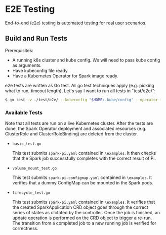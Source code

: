 # E2E Testing

End-to-end (e2e) testing is automated testing for real user scenarios.

## Build and Run Tests

Prerequisites:
- A running k8s cluster and kube config. We will need to pass kube config as arguments.
- Have kubeconfig file ready.
- Have a Kubernetes Operator for Spark image ready.

e2e tests are written as Go test. All go test techniques apply (e.g. picking what to run, timeout length). Let's say I want to run all tests in "test/e2e/":

```bash
$ go test -v ./test/e2e/ --kubeconfig "$HOME/.kube/config" --operator-image=gcr.io/spark-operator/spark-operator:v2.4.4-v1beta2-latest
```

### Available Tests

Note that all tests are run on a live Kubernetes cluster. After the tests are done, the Spark Operator deployment and associated resources (e.g. ClusterRole and ClusterRoleBinding) are deleted from the cluster.

* `basic_test.go`

  This test submits `spark-pi.yaml` contained in `\examples`. It then checks that the Spark job successfully completes with the correct result of Pi.
  
* `volume_mount_test.go`

  This test submits `spark-pi-configmap.yaml` contained in `\examples`. It verifies that a dummy ConfigMap can be mounted in the Spark pods.

* `lifecycle_test.go`

  This test submits `spark-pi.yaml` contained in `\examples`. It verifies that the created SparkApplication CRD object goes through the correct series of states as dictated by the controller. Once the job is finished, an update operation is performed on the CRD object to trigger a re-run. The transition from a completed job to a new running job is verified for correctness.
